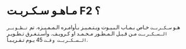 # مـاهـو سـكـربـت F2 ؟
هـو `سـكـربـت` خـاص بـمـاب الـبـيـوت ويـتـمـيـز بـأوامـره الـمـمـيـزه.
تم `تـطـويـر الـسـكـربـت` مـن قـبـل الـمـطـور مـحـمـد او كـرويـف.
وأسـتـغـرق تـطـويـر `الـسـكـربـت وقـت` 45 يـوم تـقـريـبـأ.
